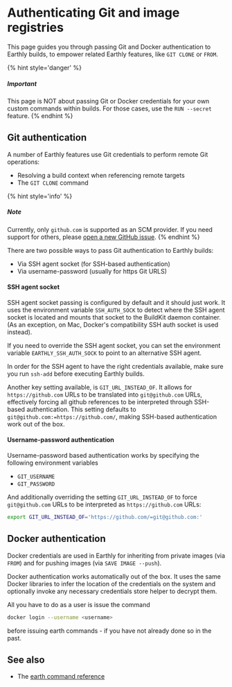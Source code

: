 # Authenticating Git and image registries

This page guides you through passing Git and Docker authentication to Earthly builds, to empower related Earthly features, like `GIT CLONE` or `FROM`.

{% hint style='danger' %}
##### Important

This page is NOT about passing Git or Docker credentials for your own custom commands within builds. For those cases, use the `RUN --secret` feature.
{% endhint %}

## Git authentication

A number of Earthly features use Git credentials to perform remote Git operations:

* Resolving a build context when referencing remote targets
* The `GIT CLONE` command

{% hint style='info' %}
##### Note

Currently, only `github.com` is supported as an SCM provider. If you need support for others, please [open a new GitHub issue](https://github.com/vladaionescu/earthly/issues/new).
{% endhint %}

There are two possible ways to pass Git authentication to Earthly builds:

* Via SSH agent socket (for SSH-based authentication)
* Via username-password (usually for https Git URLS)

#### SSH agent socket

SSH agent socket passing is configured by default and it should just work. It uses the environment variable `SSH_AUTH_SOCK` to detect where the SSH agent socket is located and mounts that socket to the BuildKit daemon container. (As an exception, on Mac, Docker's compatibility SSH auth socket is used instead).

If you need to override the SSH agent socket, you can set the environment variable `EARTHLY_SSH_AUTH_SOCK` to point to an alternative SSH agent.

In order for the SSH agent to have the right credentials available, make sure you run `ssh-add` before executing Earthly builds.

Another key setting available, is `GIT_URL_INSTEAD_OF`. It allows for `https://github.com` URLs to be translated into `git@github.com` URLs, effectively forcing all github references to be interpreted through SSH-based authentication. This setting defaults to `git@github.com:=https://github.com/`, making SSH-based authentication work out of the box.

#### Username-password authentication

Username-password based authentication works by specifying the following environment variables

* `GIT_USERNAME`
* `GIT_PASSWORD`

And additionally overriding the setting `GIT_URL_INSTEAD_OF` to force `git@github.com` URLs to be interpreted as `https://github.com` URLs:

```bash
export GIT_URL_INSTEAD_OF='https://github.com/=git@github.com:'
```

## Docker authentication

Docker credentials are used in Earthly for inheriting from private images (via `FROM`) and for pushing images (via `SAVE IMAGE --push`).

Docker authentication works automatically out of the box. It uses the same Docker libraries to infer the location of the credentials on the system and optionally invoke any necessary credentials store helper to decrypt them.

All you have to do as a user is issue the command

```bash
docker login --username <username>
```

before issuing earth commands - if you have not already done so in the past.

## See also

* The [earth command reference](../earth-command/earth-command.md)
